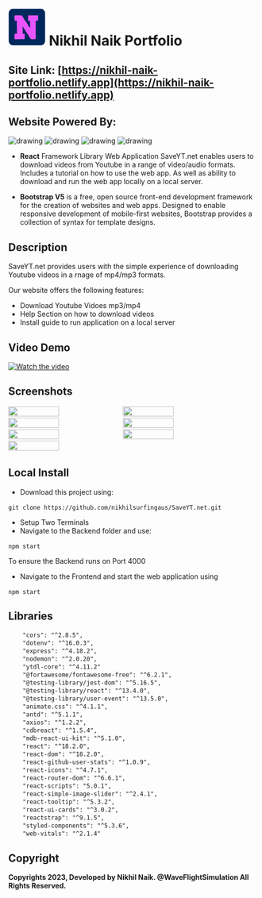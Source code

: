 # <img src="https://github.com/nikhilsurfingaus/portfolio/blob/master/src/assets/home/logo.png" alt="drawing" height="75" width="75"/> Nikhil Naik Portfolio 

## Site Link: [https://nikhil-naik-portfolio.netlify.app](https://nikhil-naik-portfolio.netlify.app)

## Website Powered By: 
<img src="https://cdn.freebiesupply.com/logos/large/2x/react-1-logo-png-transparent.png" alt="drawing" width="100"/> <img 
src="https://upload.wikimedia.org/wikipedia/commons/thumb/b/b2/Bootstrap_logo.svg/1280px-Bootstrap_logo.svg.png" alt="drawing" width="100"/> <img 
src="https://upload.wikimedia.org/wikipedia/commons/thumb/4/4c/Typescript_logo_2020.svg/1200px-Typescript_logo_2020.svg.png" alt="drawing" width="100"/> <img 
src="https://avatars.githubusercontent.com/u/7377195?s=200&v=4" alt="drawing" width="100"/> 

- **React** Framework Library Web Application SaveYT.net enables users to download videos from Youtube in a range of video/audio formats. Includes a tutorial on how to use the web app. As well as ability to download and run the web app locally on a local server. 

- **Bootstrap V5** is a free, open source front-end development framework for the creation of websites and web apps. Designed to enable responsive development of mobile-first websites, Bootstrap provides a collection of syntax for template designs.

## Description 
SaveYT.net provides users with the simple experience of downloading Youtube videos in a rnage of mp4/mp3 formats. 

Our website offers the following features:
- Download Youtube Vidoes mp3/mp4
- Help Section on how to download videos
- Install guide to run application on a local server

## Video Demo 
[![Watch the video](https://img.youtube.com/vi/kIKB0-A1fVk/hqdefault.jpg)](https://youtu.be/kIKB0-A1fVk)


## Screenshots 
<p float="left">
  <img src="https://github.com/nikhilsurfingaus/SaveYT.net/blob/master/frontend/src/assets/Help/Help1.jpg" height=45% width=45% />
  <img src="https://github.com/nikhilsurfingaus/SaveYT.net/blob/master/frontend/src/assets/Help/Help2.png" height=45% width=45% />
  <img src="https://github.com/nikhilsurfingaus/SaveYT.net/blob/master/frontend/src/assets/Help/Help3.png" height=45% width=45% />
  <img src="https://github.com/nikhilsurfingaus/SaveYT.net/blob/master/frontend/src/assets/Help/Help4.png" height=45% width=45% />
  <img src="https://github.com/nikhilsurfingaus/SaveYT.net/blob/master/frontend/src/assets/Help/Help5.png" height=45% width=45% />
  <img src="https://github.com/nikhilsurfingaus/SaveYT.net/blob/master/frontend/src/assets/Help/Help6.jpg" height=45% width=45% />
  <img src="https://github.com/nikhilsurfingaus/SaveYT.net/blob/master/frontend/src/assets/Help/Help7.jpg" height=45% width=45% />

</p>

## Local Install
- Download this project using:
```
git clone https://github.com/nikhilsurfingaus/SaveYT.net.git
```
- Setup Two Terminals
- Navigate to the Backend folder and use:
```
npm start
```
To ensure the Backend runs on Port 4000
- Navigate to the Frontend and start the web application using
```
npm start
```

## Libraries
        "cors": "^2.8.5",
        "dotenv": "^16.0.3",
        "express": "^4.18.2",
        "nodemon": "^2.0.20",
        "ytdl-core": "^4.11.2"
        "@fortawesome/fontawesome-free": "^6.2.1",
        "@testing-library/jest-dom": "^5.16.5",
        "@testing-library/react": "^13.4.0",
        "@testing-library/user-event": "^13.5.0",
        "animate.css": "^4.1.1",
        "antd": "^5.1.1",
        "axios": "^1.2.2",
        "cdbreact": "^1.5.4",
        "mdb-react-ui-kit": "^5.1.0",
        "react": "^18.2.0",
        "react-dom": "^18.2.0",
        "react-github-user-stats": "^1.0.9",
        "react-icons": "^4.7.1",
        "react-router-dom": "^6.6.1",
        "react-scripts": "5.0.1",
        "react-simple-image-slider": "^2.4.1",
        "react-tooltip": "^5.3.2",
        "react-ui-cards": "^3.0.2",
        "reactstrap": "^9.1.5",
        "styled-components": "^5.3.6",
        "web-vitals": "^2.1.4"

## Copyright

**Copyrights 2023, Developed by Nikhil Naik. @WaveFlightSimulation All Rights Reserved.**

